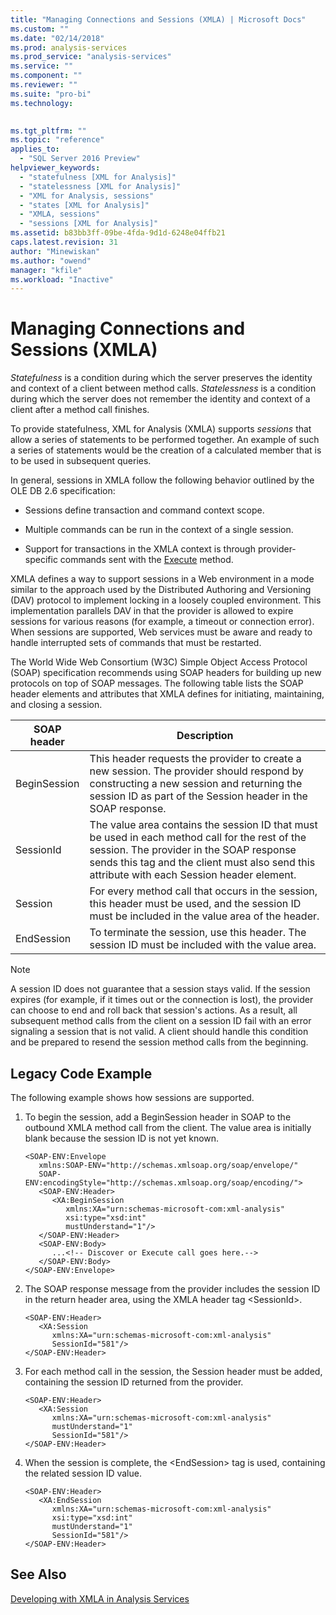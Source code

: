 ```yaml
---
title: "Managing Connections and Sessions (XMLA) | Microsoft Docs"
ms.custom: ""
ms.date: "02/14/2018"
ms.prod: analysis-services
ms.prod_service: "analysis-services"
ms.service: ""
ms.component: ""
ms.reviewer: ""
ms.suite: "pro-bi"
ms.technology: 
  

ms.tgt_pltfrm: ""
ms.topic: "reference"
applies_to: 
  - "SQL Server 2016 Preview"
helpviewer_keywords: 
  - "statefulness [XML for Analysis]"
  - "statelessness [XML for Analysis]"
  - "XML for Analysis, sessions"
  - "states [XML for Analysis]"
  - "XMLA, sessions"
  - "sessions [XML for Analysis]"
ms.assetid: b83bb3ff-09be-4fda-9d1d-6248e04ffb21
caps.latest.revision: 31
author: "Minewiskan"
ms.author: "owend"
manager: "kfile"
ms.workload: "Inactive"
---
```

# Managing Connections and Sessions (XMLA)
  *Statefulness* is a condition during which the server preserves the identity and context of a client between method calls. *Statelessness* is a condition during which the server does not remember the identity and context of a client after a method call finishes.  
  
 To provide statefulness, XML for Analysis (XMLA) supports *sessions* that allow a series of statements to be performed together. An example of such a series of statements would be the creation of a calculated member that is to be used in subsequent queries.  
  
 In general, sessions in XMLA follow the following behavior outlined by the OLE DB 2.6 specification:  
  
-   Sessions define transaction and command context scope.  
  
-   Multiple commands can be run in the context of a single session.  
  
-   Support for transactions in the XMLA context is through provider-specific commands sent with the [Execute](../../analysis-services/xmla/xml-elements-methods-execute.md) method.  
  
 XMLA defines a way to support sessions in a Web environment in a mode similar to the approach used by the Distributed Authoring and Versioning (DAV) protocol to implement locking in a loosely coupled environment. This implementation parallels DAV in that the provider is allowed to expire sessions for various reasons (for example, a timeout or connection error). When sessions are supported, Web services must be aware and ready to handle interrupted sets of commands that must be restarted.  
  
 The World Wide Web Consortium (W3C) Simple Object Access Protocol (SOAP) specification recommends using SOAP headers for building up new protocols on top of SOAP messages. The following table lists the SOAP header elements and attributes that XMLA defines for initiating, maintaining, and closing a session.  
  
|SOAP header|Description|  
|-----------------|-----------------|  
|BeginSession|This header requests the provider to create a new session. The provider should respond by constructing a new session and returning the session ID as part of the Session header in the SOAP response.|  
|SessionId|The value area contains the session ID that must be used in each method call for the rest of the session. The provider in the SOAP response sends this tag and the client must also send this attribute with each Session header element.|  
|Session|For every method call that occurs in the session, this header must be used, and the session ID must be included in the value area of the header.|  
|EndSession|To terminate the session, use this header. The session ID must be included with the value area.|  
  
> [!NOTE]  
>  A session ID does not guarantee that a session stays valid. If the session expires (for example, if it times out or the connection is lost), the provider can choose to end and roll back that session's actions. As a result, all subsequent method calls from the client on a session ID fail with an error signaling a session that is not valid. A client should handle this condition and be prepared to resend the session method calls from the beginning.  
  
## Legacy Code Example  
 The following example shows how sessions are supported.  
  
1.  To begin the session, add a BeginSession header in SOAP to the outbound XMLA method call from the client. The value area is initially blank because the session ID is not yet known.  
  
    ```  
    <SOAP-ENV:Envelope  
       xmlns:SOAP-ENV="http://schemas.xmlsoap.org/soap/envelope/"  
       SOAP-ENV:encodingStyle="http://schemas.xmlsoap.org/soap/encoding/">  
       <SOAP-ENV:Header>  
          <XA:BeginSession  
             xmlns:XA="urn:schemas-microsoft-com:xml-analysis"  
             xsi:type="xsd:int"  
             mustUnderstand="1"/>  
       </SOAP-ENV:Header>  
       <SOAP-ENV:Body>  
          ...<!-- Discover or Execute call goes here.-->  
       </SOAP-ENV:Body>  
    </SOAP-ENV:Envelope>  
    ```  
  
2.  The SOAP response message from the provider includes the session ID in the return header area, using the XMLA header tag \<SessionId>.  
  
    ```  
    <SOAP-ENV:Header>  
       <XA:Session  
          xmlns:XA="urn:schemas-microsoft-com:xml-analysis"  
          SessionId="581"/>  
    </SOAP-ENV:Header>  
    ```  
  
3.  For each method call in the session, the Session header must be added, containing the session ID returned from the provider.  
  
    ```  
    <SOAP-ENV:Header>  
       <XA:Session  
          xmlns:XA="urn:schemas-microsoft-com:xml-analysis"  
          mustUnderstand="1"  
          SessionId="581"/>  
    </SOAP-ENV:Header>  
    ```  
  
4.  When the session is complete, the \<EndSession> tag is used, containing the related session ID value.  
  
    ```  
    <SOAP-ENV:Header>  
       <XA:EndSession  
          xmlns:XA="urn:schemas-microsoft-com:xml-analysis"  
          xsi:type="xsd:int"  
          mustUnderstand="1"  
          SessionId="581"/>  
    </SOAP-ENV:Header>  
    ```  
  
## See Also  
 [Developing with XMLA in Analysis Services](../../analysis-services/multidimensional-models-scripting-language-assl-xmla/developing-with-xmla-in-analysis-services.md)  
  
  
